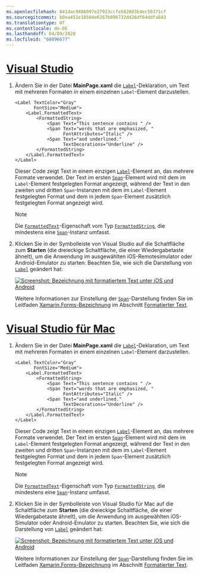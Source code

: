 ```yaml
---
ms.openlocfilehash: 841dac9486097e27923ccfe582803b4ec50371cf
ms.sourcegitcommit: b0ea451e18504e6267b896732dd26df64ddfa843
ms.translationtype: HT
ms.contentlocale: de-DE
ms.lasthandoff: 04/09/2020
ms.locfileid: "60896677"
---
```

# <a name="visual-studio"></a>[Visual Studio](#tab/vswin)

1. Ändern Sie in der Datei **MainPage.xaml** die [`Label`](xref:Xamarin.Forms.Label)-Deklaration, um Text mit mehreren Formaten in einem einzelnen `Label`-Element darzustellen.

    ```xaml
    <Label TextColor="Gray"
           FontSize="Medium">
        <Label.FormattedText>
            <FormattedString>
                <Span Text="This sentence contains " />
                <Span Text="words that are emphasized, "
                      FontAttributes="Italic" />
                <Span Text="and underlined."
                      TextDecorations="Underline" />
            </FormattedString>
        </Label.FormattedText>
    </Label>
    ```

    Dieser Code zeigt Text in einem einzigen [`Label`](xref:Xamarin.Forms.Label)-Element an, das mehrere Formate verwendet. Der Text im ersten [`Span`](xref:Xamarin.Forms.Span)-Element wird mit dem im `Label`-Element festgelegten Format angezeigt, während der Text in den zweiten und dritten `Span`-Instanzen mit dem im `Label`-Element festgelegten Format und dem in jedem `Span`-Element zusätzlich festgelegten Format angezeigt wird.

    > [!NOTE]
    > Die [`FormattedText`](xref:Xamarin.Forms.Label.FormattedText)-Eigenschaft vom Typ [`FormattedString`](xref:Xamarin.Forms.FormattedString), die mindestens eine [`Span`](xref:Xamarin.Forms.Span)-Instanz umfasst.

1. Klicken Sie in der Symbolleiste von Visual Studio auf die Schaltfläche zum **Starten** (die dreieckige Schaltfläche, die einer Wiedergabetaste ähnelt), um die Anwendung im ausgewählten iOS-Remotesimulator oder Android-Emulator zu starten: Beachten Sie, wie sich die Darstellung von [`Label`](xref:Xamarin.Forms.Label) geändert hat:

    [![Screenshot: Bezeichnung mit formatiertem Text unter iOS und Android](../images/label-formatted-text.png "Bezeichnung mit formatiertem Text")](../images/label-formatted-text-large.png#lightbox "Bezeichnung mit formatiertem Text")

    Weitere Informationen zur Einstellung der [`Span`](xref:Xamarin.Forms.Span)-Darstellung finden Sie im Leitfaden [Xamarin.Forms-Bezeichnung](~/xamarin-forms/user-interface/text/label.md) im Abschnitt [Formatierter Text](~/xamarin-forms/user-interface/text/label.md#formatted-text).

# <a name="visual-studio-for-mac"></a>[Visual Studio für Mac](#tab/vsmac)

1. Ändern Sie in der Datei **MainPage.xaml** die [`Label`](xref:Xamarin.Forms.Label)-Deklaration, um Text mit mehreren Formaten in einem einzelnen `Label`-Element darzustellen.

    ```xaml
    <Label TextColor="Gray"
           FontSize="Medium">
        <Label.FormattedText>
            <FormattedString>
                <Span Text="This sentence contains " />
                <Span Text="words that are emphasized, "
                      FontAttributes="Italic" />
                <Span Text="and underlined."
                      TextDecorations="Underline" />
            </FormattedString>
        </Label.FormattedText>
    </Label>
    ```

    Dieser Code zeigt Text in einem einzigen [`Label`](xref:Xamarin.Forms.Label)-Element an, das mehrere Formate verwendet. Der Text im ersten [`Span`](xref:Xamarin.Forms.Span)-Element wird mit dem im `Label`-Element festgelegten Format angezeigt, während der Text in den zweiten und dritten `Span`-Instanzen mit dem im `Label`-Element festgelegten Format und dem in jedem `Span`-Element zusätzlich festgelegten Format angezeigt wird.

    > [!NOTE]
    > Die [`FormattedText`](xref:Xamarin.Forms.Label.FormattedText)-Eigenschaft vom Typ [`FormattedString`](xref:Xamarin.Forms.FormattedString), die mindestens eine [`Span`](xref:Xamarin.Forms.Span)-Instanz umfasst.

1. Klicken Sie in der Symbolleiste von Visual Studio für Mac auf die Schaltfläche zum **Starten** (die dreieckige Schaltfläche, die einer Wiedergabetaste ähnelt), um die Anwendung im ausgewählten iOS-Simulator oder Android-Emulator zu starten. Beachten Sie, wie sich die Darstellung von [`Label`](xref:Xamarin.Forms.Label) geändert hat:

    [![Screenshot: Bezeichnung mit formatiertem Text unter iOS und Android](../images/label-formatted-text.png "Bezeichnung mit formatiertem Text")](../images/label-formatted-text-large.png#lightbox "Bezeichnung mit formatiertem Text")

    Weitere Informationen zur Einstellung der [`Span`](xref:Xamarin.Forms.Span)-Darstellung finden Sie im Leitfaden [Xamarin.Forms-Bezeichnung](~/xamarin-forms/user-interface/text/label.md) im Abschnitt [Formatierter Text](~/xamarin-forms/user-interface/text/label.md#formatted-text).
